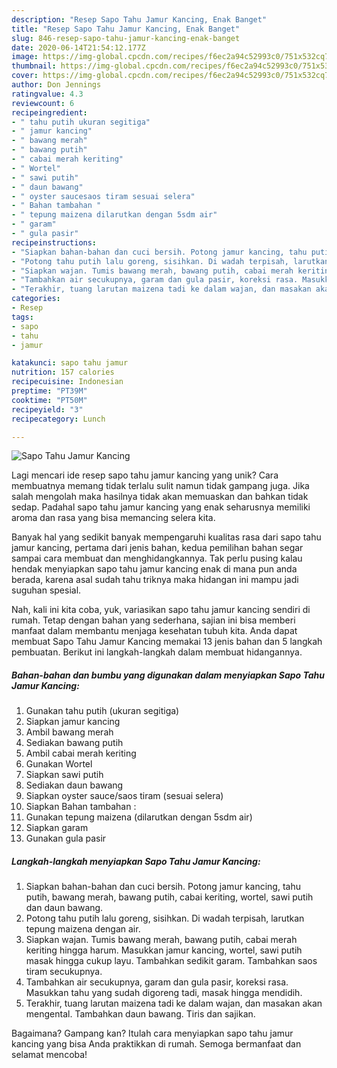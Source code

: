 ```yaml
---
description: "Resep Sapo Tahu Jamur Kancing, Enak Banget"
title: "Resep Sapo Tahu Jamur Kancing, Enak Banget"
slug: 846-resep-sapo-tahu-jamur-kancing-enak-banget
date: 2020-06-14T21:54:12.177Z
image: https://img-global.cpcdn.com/recipes/f6ec2a94c52993c0/751x532cq70/sapo-tahu-jamur-kancing-foto-resep-utama.jpg
thumbnail: https://img-global.cpcdn.com/recipes/f6ec2a94c52993c0/751x532cq70/sapo-tahu-jamur-kancing-foto-resep-utama.jpg
cover: https://img-global.cpcdn.com/recipes/f6ec2a94c52993c0/751x532cq70/sapo-tahu-jamur-kancing-foto-resep-utama.jpg
author: Don Jennings
ratingvalue: 4.3
reviewcount: 6
recipeingredient:
- " tahu putih ukuran segitiga"
- " jamur kancing"
- " bawang merah"
- " bawang putih"
- " cabai merah keriting"
- " Wortel"
- " sawi putih"
- " daun bawang"
- " oyster saucesaos tiram sesuai selera"
- " Bahan tambahan "
- " tepung maizena dilarutkan dengan 5sdm air"
- " garam"
- " gula pasir"
recipeinstructions:
- "Siapkan bahan-bahan dan cuci bersih. Potong jamur kancing, tahu putih, bawang merah, bawang putih, cabai keriting, wortel, sawi putih dan daun bawang."
- "Potong tahu putih lalu goreng, sisihkan. Di wadah terpisah, larutkan tepung maizena dengan air."
- "Siapkan wajan. Tumis bawang merah, bawang putih, cabai merah keriting hingga harum. Masukkan jamur kancing, wortel, sawi putih masak hingga cukup layu. Tambahkan sedikit garam. Tambahkan saos tiram secukupnya."
- "Tambahkan air secukupnya, garam dan gula pasir, koreksi rasa. Masukkan tahu yang sudah digoreng tadi, masak hingga mendidih."
- "Terakhir, tuang larutan maizena tadi ke dalam wajan, dan masakan akan mengental. Tambahkan daun bawang. Tiris dan sajikan."
categories:
- Resep
tags:
- sapo
- tahu
- jamur

katakunci: sapo tahu jamur 
nutrition: 157 calories
recipecuisine: Indonesian
preptime: "PT39M"
cooktime: "PT50M"
recipeyield: "3"
recipecategory: Lunch

---
```



![Sapo Tahu Jamur Kancing](https://img-global.cpcdn.com/recipes/f6ec2a94c52993c0/751x532cq70/sapo-tahu-jamur-kancing-foto-resep-utama.jpg)

Lagi mencari ide resep sapo tahu jamur kancing yang unik? Cara membuatnya memang tidak terlalu sulit namun tidak gampang juga. Jika salah mengolah maka hasilnya tidak akan memuaskan dan bahkan tidak sedap. Padahal sapo tahu jamur kancing yang enak seharusnya memiliki aroma dan rasa yang bisa memancing selera kita.



Banyak hal yang sedikit banyak mempengaruhi kualitas rasa dari sapo tahu jamur kancing, pertama dari jenis bahan, kedua pemilihan bahan segar sampai cara membuat dan menghidangkannya. Tak perlu pusing kalau hendak menyiapkan sapo tahu jamur kancing enak di mana pun anda berada, karena asal sudah tahu triknya maka hidangan ini mampu jadi suguhan spesial.


Nah, kali ini kita coba, yuk, variasikan sapo tahu jamur kancing sendiri di rumah. Tetap dengan bahan yang sederhana, sajian ini bisa memberi manfaat dalam membantu menjaga kesehatan tubuh kita. Anda dapat membuat Sapo Tahu Jamur Kancing memakai 13 jenis bahan dan 5 langkah pembuatan. Berikut ini langkah-langkah dalam membuat hidangannya.

<!--inarticleads1-->

##### Bahan-bahan dan bumbu yang digunakan dalam menyiapkan Sapo Tahu Jamur Kancing:

1. Gunakan  tahu putih (ukuran segitiga)
1. Siapkan  jamur kancing
1. Ambil  bawang merah
1. Sediakan  bawang putih
1. Ambil  cabai merah keriting
1. Gunakan  Wortel
1. Siapkan  sawi putih
1. Sediakan  daun bawang
1. Siapkan  oyster sauce/saos tiram (sesuai selera)
1. Siapkan  Bahan tambahan :
1. Gunakan  tepung maizena (dilarutkan dengan 5sdm air)
1. Siapkan  garam
1. Gunakan  gula pasir




<!--inarticleads2-->

##### Langkah-langkah menyiapkan Sapo Tahu Jamur Kancing:

1. Siapkan bahan-bahan dan cuci bersih. Potong jamur kancing, tahu putih, bawang merah, bawang putih, cabai keriting, wortel, sawi putih dan daun bawang.
1. Potong tahu putih lalu goreng, sisihkan. Di wadah terpisah, larutkan tepung maizena dengan air.
1. Siapkan wajan. Tumis bawang merah, bawang putih, cabai merah keriting hingga harum. Masukkan jamur kancing, wortel, sawi putih masak hingga cukup layu. Tambahkan sedikit garam. Tambahkan saos tiram secukupnya.
1. Tambahkan air secukupnya, garam dan gula pasir, koreksi rasa. Masukkan tahu yang sudah digoreng tadi, masak hingga mendidih.
1. Terakhir, tuang larutan maizena tadi ke dalam wajan, dan masakan akan mengental. Tambahkan daun bawang. Tiris dan sajikan.




Bagaimana? Gampang kan? Itulah cara menyiapkan sapo tahu jamur kancing yang bisa Anda praktikkan di rumah. Semoga bermanfaat dan selamat mencoba!

